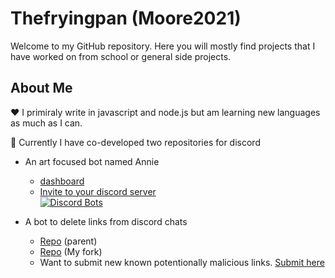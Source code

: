 # Thefryingpan (Moore2021)

Welcome to my GitHub repository. Here you will mostly find projects that I have worked on from school or general side projects.

## About Me
  
  ❤️ I primiraly write in javascript and node.js but am learning new languages as much as I can.

  💬 Currently I have co-developed two repositories for discord
  * An art focused bot named Annie
    * [dashboard](https://www.annie.gg)
    * [Invite to your discord server](https://discord.com/oauth2/authorize?client_id=501461775821176832&permissions=268823638&scope=bot)  
  [![Discord Bots](https://top.gg/api/widget/501461775821176832.svg)](https://top.gg/bot/501461775821176832)
  
  * A bot to delete links from discord chats 
    * [Repo](https://github.com/hugonun/delink-bot) (parent)
    * [Repo](https://github.com/Moore2021/delink-bot) (My fork)
    * Want to submit new known potentionally malicious links. [Submit here](https://github.com/hugonun/delink-bot/issues/4)
